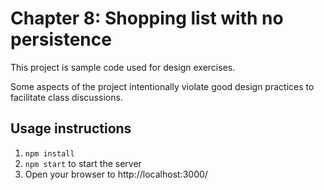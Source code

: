 # Chapter 8: Shopping list with no persistence

This project is sample code used for design exercises.

Some aspects of the project intentionally violate good design practices to facilitate class discussions.

## Usage instructions

1. `npm install`
2. `npm start` to start the server
3. Open your browser to http://localhost:3000/
